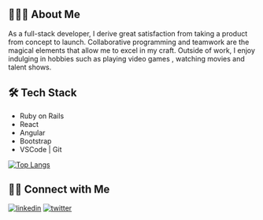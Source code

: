 
## 👨🏻‍💻 About Me

As a full-stack developer, I derive great satisfaction from taking a product from concept to launch. Collaborative programming and teamwork are the magical elements that allow me to excel in my craft. Outside of work, I enjoy indulging in hobbies such as playing video games , watching movies and talent shows.

## 🛠 Tech Stack
- Ruby on Rails 
- React
- Angular
-  Bootstrap 
- VSCode | Git




[![Top Langs](https://github-readme-stats.vercel.app/api/top-langs/?username=peterdgreat)](https://githttps://linkedin.com/in/ajayipeter-4391ab1b5hub.com/anuraghazra/github-readme-stats)



## 🤝🏻 Connect with Me

[![linkedin](https://img.shields.io/badge/LinkedIn-0077B5?style=for-the-badge&logo=linkedin&logoColor=white)](https://linkedin.com/in/ajayi-peter-4391ab1b5) [![twitter](https://img.shields.io/badge/Twitter-1DA1F2?style=for-the-badge&logo=twitter&logoColor=white)](https://twitter.com/dev_Peter_O)

